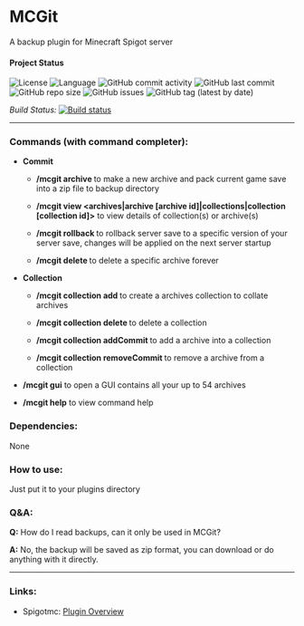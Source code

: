 # MCGit

A backup plugin for Minecraft Spigot server

#### Project Status
![License](https://img.shields.io/github/license/ranzeplay/MCGit)
![Language](https://img.shields.io/github/languages/top/ranzeplay/MCGit)
![GitHub commit activity](https://img.shields.io/github/commit-activity/w/ranzeplay/MCGit)
![GitHub last commit](https://img.shields.io/github/last-commit/ranzeplay/MCGit)
![GitHub repo size](https://img.shields.io/github/repo-size/ranzeplay/MCGit)
![GitHub issues](https://img.shields.io/github/issues/ranzeplay/MCGit)
![GitHub tag (latest by date)](https://img.shields.io/github/v/tag/ranzeplay/MCGit)

*Build Status:* [![Build status](https://dev.azure.com/ranzeplay/MCGit/_apis/build/status/MCGit-Maven-CI)](https://dev.azure.com/ranzeplay/MCGit/_build/latest?definitionId=-1)

---

### Commands (with command completer):

- **Commit**

    - **/mcgit archive <description>** to make a new archive and pack current game save into a zip file to backup directory

    - **/mcgit view <archives|archive [archive id]|collections|collection [collection id]>** to view details of collection(s) or archive(s)

    - **/mcgit rollback <archive id>** to rollback server save to a specific version of your server save, changes will be applied on the next server startup

    - **/mcgit delete <archive id>** to delete a specific archive forever

- **Collection**

    - **/mcgit collection add <collectionName> <collectionDescription>** to create a archives collection to collate archives

    - **/mcgit collection delete <collectionId>** to delete a collection

    - **/mcgit collection addCommit <collectionId> <commitId>** to add a archive into a collection

    - **/mcgit collection removeCommit <collectionId> <commitId>** to remove a archive from a collection

- **/mcgit gui** to open a GUI contains all your up to 54 archives

- **/mcgit help** to view command help

### Dependencies:

None

### How to use:
Just put it to your plugins directory

### Q&A:

**Q:** How do I read backups, can it only be used in MCGit?

**A:** No, the backup will be saved as zip format, you can download or do anything with it directly.

---

### Links:
- Spigotmc: [Plugin Overview](https://www.spigotmc.org/resources/mcgit.78677)
